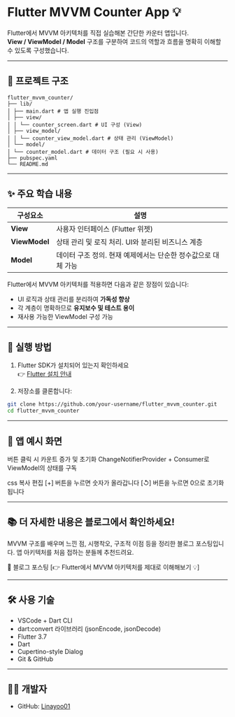 # Flutter MVVM Counter App 💡

Flutter에서 MVVM 아키텍처를 직접 실습해본 간단한 카운터 앱입니다.  
**View / ViewModel / Model** 구조를 구분하여 코드의 역할과 흐름을 명확히 이해할 수 있도록 구성했습니다.

---

## 📁 프로젝트 구조

 
 ```
flutter_mvvm_counter/
├── lib/
 │ ├── main.dart # 앱 실행 진입점
 │ ├── view/
 │ │ └── counter_screen.dart # UI 구성 (View)
 │ ├── view_model/
 │ │ └── counter_view_model.dart # 상태 관리 (ViewModel)
 │ └── model/
 │ └── counter_model.dart # 데이터 구조 (필요 시 사용)
 ├── pubspec.yaml
 └── README.md

 ```
 
 

---

## ✨ 주요 학습 내용

| 구성요소     | 설명 |
|--------------|------|
| **View**      | 사용자 인터페이스 (Flutter 위젯) |
| **ViewModel** | 상태 관리 및 로직 처리. UI와 분리된 비즈니스 계층 |
| **Model**     | 데이터 구조 정의. 현재 예제에서는 단순한 정수값으로 대체 가능 |

Flutter에서 MVVM 아키텍처를 적용하면 다음과 같은 장점이 있습니다:

- UI 로직과 상태 관리를 분리하여 **가독성 향상**
- 각 계층이 명확하므로 **유지보수 및 테스트 용이**
- 재사용 가능한 ViewModel 구성 가능

---

## 🚀 실행 방법

1. Flutter SDK가 설치되어 있는지 확인하세요  
   👉 [Flutter 설치 안내](https://docs.flutter.dev/get-started/install)

2. 저장소를 클론합니다:

```bash
git clone https://github.com/your-username/flutter_mvvm_counter.git
cd flutter_mvvm_counter

 ```

 ---
 ##  📸 앱 예시 화면
버튼 클릭 시 카운트 증가 및 초기화
ChangeNotifierProvider + Consumer로 ViewModel의 상태를 구독

css
복사
편집
[+] 버튼을 누르면 숫자가 올라갑니다
[↺] 버튼을 누르면 0으로 초기화됩니다

 ---

 ## 📚 더 자세한 내용은 블로그에서 확인하세요!
MVVM 구조를 배우며 느낀 점, 시행착오, 구조적 이점 등을 정리한 블로그 포스팅입니다.
앱 아키텍처를 처음 접하는 분들께 추천드려요.

🔗 블로그 포스팅
[👉 Flutter에서 MVVM 아키텍처를 제대로 이해해보기 💡]


 ---

 
 ## 🛠 사용 기술
 
 - VSCode + Dart CLI
 - dart:convert 라이브러리 (jsonEncode, jsonDecode)
 - Flutter 3.7
 - Dart
 - Cupertino-style Dialog
 - Git & GitHub
 
 ---
 
 ## 👨‍💻 개발자
 - GitHub: [Linayoo01](https://github.com/Linayoo01)
